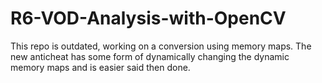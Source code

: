# R6-VOD-Analysis-with-OpenCV
This repo is outdated, working on a conversion using memory maps. The new anticheat has some form of dynamically changing the dynamic memory maps and is easier said then done.
